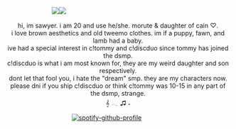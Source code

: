 ⠀⠀⠀⠀⠀⠀⠀⠀⠀⠀<img src="https://minecraft.wiki/images/Music_Disc_mellohi_JE1_BE1.png?0a62d"><img src="https://minecraft.wiki/images/Music_Disc_cat_JE1_BE1.png?611e5">
<p style="text-align: center;">hi, im sawyer. i am 20 and use he/she. morute & daughter of cain ♡.
<br>i love brown aesthetics and old tweemo clothes. im if a puppy, fawn, and lamb had a baby.
	<br>ive had a special interest in c!tommy and c!discduo since tommy has joined the dsmp.
	<br>c!discduo is what i am most known for, they are my weird daughter and son respectively.
	<br>dont let that fool you, i hate the &quot;dream&quot; smp. they are my characters now.
<br>please dni if you ship c!discduo or think c!tommy was 10-15 in any part of the dsmp, strange.
<br>𝄞 𓂃  ♫ ˖
</p>
<p>

⠀⠀⠀⠀⠀⠀⠀⠀⠀ ⠀⠀⠀⠀⠀[![spotify-github-profile](https://spotify-github-profile.kittinanx.com/api/view?uid=jqtgcifenx4sowwo00tyga5x9&cover_image=true&theme=natemoo-re&show_offline=false&background_color=121212&interchange=true&bar_color=f3c4cd&bar_color_cover=false)](https://github.com/kittinan/spotify-github-profile)	
</p>

